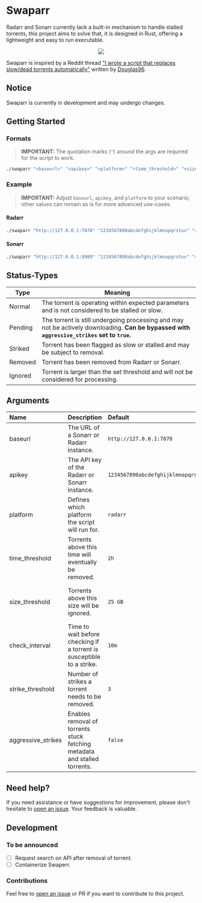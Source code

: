 # Swaparr

Radarr and Sonarr currently lack a built-in mechanism to handle stalled torrents, this project aims to solve that, it is designed in Rust, offering a lightweight and easy to run executable.

<p align="center">
  <img src="https://i.imgur.com/clSL0YN.png?s=128">
</p>

Swaparr is inspired by a Reddit thread ["I wrote a script that replaces slow/dead torrents automatically"](https://www.reddit.com/r/radarr/comments/101q31k/i_wrote_a_script_that_replaces_slowdead_torrents/) written by [Douglas96](https://www.reddit.com/user/Douglas96/).



## Notice

Swaparr is currently in development and may undergo changes.



## Getting Started

### Formats

> **IMPORTANT:** The quotation marks (`"`) around the args are required for the script to work.

```sh
./swaparr "<baseurl>" "<apikey>" "<platform>" "<time_threshold>" "<size_threshold>" "<check_interval>" "<strike_threshold>" "<aggressive_strikes>"
```



### Example

> **IMPORTANT:** Adjust `baseurl`, `apikey`, and `platform` to your scenario; other values can remain as is for more advanced use-cases.

#### Radarr
```sh
./swaparr "http://127.0.0.1:7878" "1234567890abcdefghijklmnopqrstuv" "radarr" "2h" "25 GB" "10m" "3" "false"
```

#### Sonarr
```sh
./swaparr "http://127.0.0.1:8989" "1234567890abcdefghijklmnopqrstuv" "sonarr" "2h" "25 GB" "10m" "3" "false"
```



## Status-Types

| Type    | Meaning                                                                                           |
|---------|--------------------------------------------------------------------------------------------------|
| Normal  | The torrent is operating within expected parameters and is not considered to be stalled or slow. |
| Pending | The torrent is still undergoing processing and may not be actively downloading. **Can be bypassed with `aggressive_strikes` set to `true`.** |
| Striked | Torrent has been flagged as slow or stalled and may be subject to removal.                        |
| Removed | Torrent has been removed from Radarr or Sonarr.                                                   |
| Ignored | Torrent is larger than the set threshold and will not be considered for processing.              |



## Arguments

| Name             | Description                                                      | Default         | Expects      | Notes                              |
|:-----------------|:-----------------------------------------------------------------|:----------------|:-------------|:------------------------------------|
| baseurl          | The URL of a Sonarr or Radarr instance.                          | `http://127.0.0.1:7878`  | IP or FQDN   |                                    |
| apikey           | The API key of the Radarr or Sonarr instance.                    | `1234567890abcdefghijklmnopqrstuv` | string of 32 | Can be found at Settings > General > API Key |
| platform         | Defines which platform the script will run for.                  | `radarr`          | `"radarr"` or `"sonarr"` | **Has to be exact!**              |
| time_threshold   | Torrents above this time will eventually be removed.             | `2h`                | 3d, 6h, 30m, etc.. | [Supported human-like time formats](https://docs.rs/ms-converter/latest/ms_converter/#supported-time-strings) |
| size_threshold   | Torrents above this size will be ignored.                        | `25 GB`              | 1024 MB, 1 GiB, 10240 KB | [Supported human-like size formats](https://docs.rs/bytesize/latest/bytesize/#constants) |
| check_interval  | Time to wait before checking if a torrent is susceptible to a strike. | `10m`               | 3d, 6h, 30m, etc.. | [Supported human-like time formats](https://docs.rs/ms-converter/latest/ms_converter/#supported-time-strings) |
| strike_threshold| Number of strikes a torrent needs to be removed.                 | `3`                     | int-range    |                                    |
| aggressive_strikes| Enables removal of torrents stuck fetching metadata and stalled torrents. | `false`            | Boolean      |                                    |



## Need help?

If you need assistance or have suggestions for improvement, please don't hesitate to [open an issue](https://github.com/ThijmenGThN/swaparr/issues). Your feedback is valuable.



## Development

### To be announced

- [ ] Request search on API after removal of torrent.
- [ ] Containerize Swaperr.

### Contributions

Feel free to [open an issue](https://github.com/ThijmenGThN/swaparr/issues) or PR if you want to contribute to this project.
